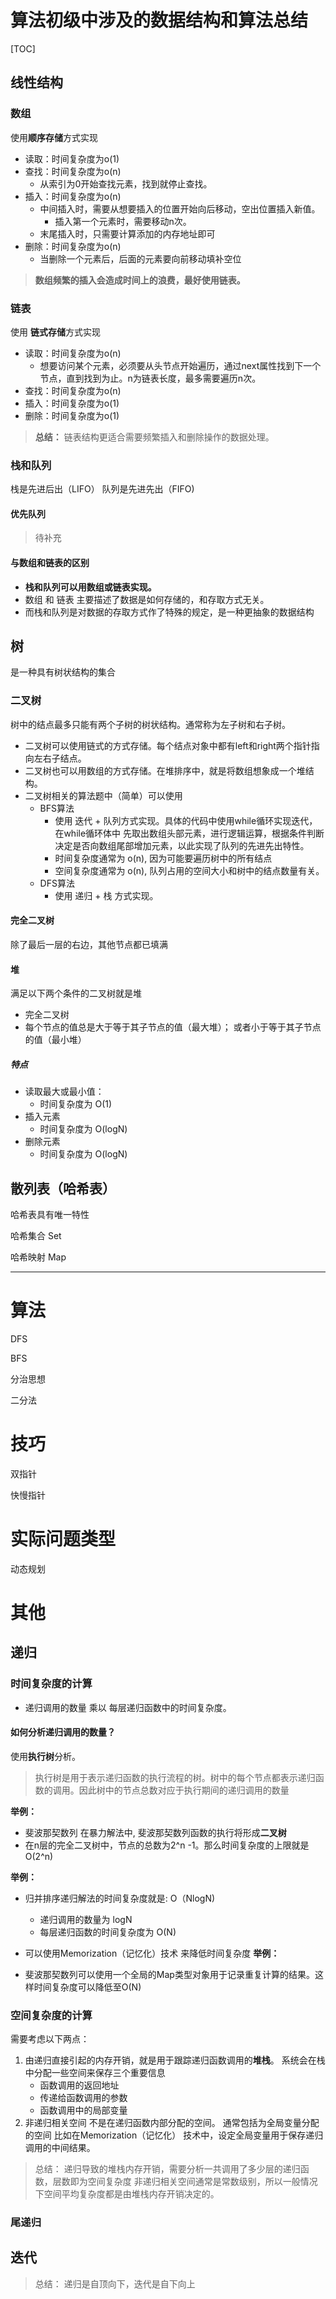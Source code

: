 # 算法初级中涉及的数据结构和算法总结
[TOC]



## 线性结构

### 数组
使用**顺序存储**方式实现

* 读取：时间复杂度为o(1)
* 查找：时间复杂度为o(n) 
	* 从索引为0开始查找元素，找到就停止查找。 
    
* 插入：时间复杂度为o(n)
	* 中间插入时，需要从想要插入的位置开始向后移动，空出位置插入新值。
		* 插入第一个元素时，需要移动n次。
	* 末尾插入时，只需要计算添加的内存地址即可	 	
* 删除：时间复杂度为o(n)
	* 当删除一个元素后，后面的元素要向前移动填补空位

> **数组频繁的插入会造成时间上的浪费，最好使用链表。**

### 链表
使用 **链式存储**方式实现

* 读取：时间复杂度为o(n)
	* 想要访问某个元素，必须要从头节点开始遍历，通过next属性找到下一个节点，直到找到为止。n为链表长度，最多需要遍历n次。
* 查找：时间复杂度为o(n)
* 插入：时间复杂度为o(1)
* 删除：时间复杂度为o(1)

> **总结：**
> 链表结构更适合需要频繁插入和删除操作的数据处理。

### 栈和队列
栈是先进后出（LIFO）
队列是先进先出（FIFO)

#### 优先队列
> 待补充

#### 与数组和链表的区别
* **栈和队列可以用数组或链表实现。**
* 数组 和 链表 主要描述了数据是如何存储的，和存取方式无关。
* 而栈和队列是对数据的存取方式作了特殊的规定，是一种更抽象的数据结构


## 树
是一种具有树状结构的集合

### 二叉树
树中的结点最多只能有两个子树的树状结构。通常称为左子树和右子树。

* 二叉树可以使用链式的方式存储。每个结点对象中都有left和right两个指针指向左右子结点。
* 二叉树也可以用数组的方式存储。在堆排序中，就是将数组想象成一个堆结构。
* 二叉树相关的算法题中（简单）可以使用 
	* BFS算法
		* 使用 迭代 + 队列方式实现。具体的代码中使用while循环实现迭代，在while循环体中 先取出数组头部元素，进行逻辑运算，根据条件判断决定是否向数组尾部增加元素，以此实现了队列的先进先出特性。
		* 时间复杂度通常为 o(n), 因为可能要遍历树中的所有结点
		* 空间复杂度通常为 o(n), 队列占用的空间大小和树中的结点数量有关。
	* DFS算法
		* 使用 递归 + 栈 方式实现。


#### 完全二叉树
除了最后一层的右边，其他节点都已填满

#### 堆
满足以下两个条件的二叉树就是堆
* 完全二叉树
* 每个节点的值总是大于等于其子节点的值（最大堆）； 或者小于等于其子节点的值（最小堆）

##### 特点
* 读取最大或最小值：
	* 时间复杂度为 O(1)
* 插入元素
	* 时间复杂度为 O(logN) 
* 删除元素 
	* 时间复杂度为 O(logN) 

## 散列表（哈希表）

哈希表具有唯一特性

哈希集合
	Set
	
哈希映射
	Map


-----


# 算法

DFS

BFS

分治思想

二分法


# 技巧

双指针

快慢指针

# 实际问题类型
动态规划


# 其他

## 递归


### 时间复杂度的计算
* 递归调用的数量 乘以 每层递归函数中的时间复杂度。

#### 如何分析递归调用的数量？
使用**执行树**分析。
> 执行树是用于表示递归函数的执行流程的树。树中的每个节点都表示递归函数的调用。因此树中的节点总数对应于执行期间的递归调用的数量

**举例：**
* 斐波那契数列 在暴力解法中, 斐波那契数列函数的执行将形成**二叉树**
* 在n层的完全二叉树中，节点的总数为2^n -1。那么时间复杂度的上限就是O(2^n)

**举例：**
* 归并排序递归解法的时间复杂度就是: O（NlogN)
	* 递归调用的数量为 logN
	* 每层递归函数的时间复杂度为 O(N) 

* 可以使用Memorization（记忆化）技术 来降低时间复杂度
**举例：**
* 斐波那契数列可以使用一个全局的Map类型对象用于记录重复计算的结果。这样时间复杂度可以降低至O(N)



### 空间复杂度的计算
需要考虑以下两点：
1. 由递归直接引起的内存开销，就是用于跟踪递归函数调用的**堆栈**。
	系统会在栈中分配一些空间来保存三个重要信息
	* 函数调用的返回地址
	* 传递给函数调用的参数
	* 函数调用中的局部变量
2. 非递归相关空间
	不是在递归函数内部分配的空间。
	通常包括为全局变量分配的空间
	比如在Memorization（记忆化）	技术中，设定全局变量用于保存递归调用的中间结果。

> 总结：
> 递归导致的堆栈内存开销，需要分析一共调用了多少层的递归函数，层数即为空间复杂度
> 非递归相关空间通常是常数级别，所以一般情况下空间平均复杂度都是由堆栈内存开销决定的。

### 尾递归



## 迭代


> 总结：
> 递归是自顶向下，迭代是自下向上
> 





